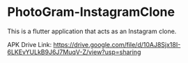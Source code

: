 # PhotoGram-InstagramClone

This is a flutter application that acts as an Instagram clone.

APK Drive Link: https://drive.google.com/file/d/10AJ8Sjx18I-6LKEvYULkB9J6J7MuqV-Z/view?usp=sharing
